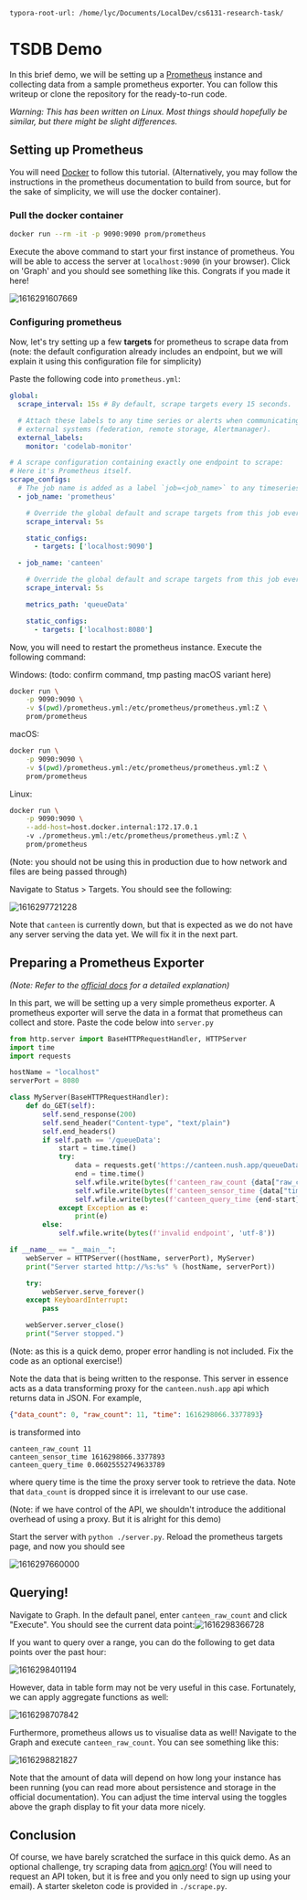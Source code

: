 ```
typora-root-url: /home/lyc/Documents/LocalDev/cs6131-research-task/
```

# TSDB Demo

In this brief demo, we will be setting up a [Prometheus](https://github.com/prometheus/prometheus) instance and collecting data from a sample prometheus exporter. You can follow this writeup or clone the repository for the ready-to-run code.

*Warning: This has been written on Linux. Most things should hopefully be similar, but there might be slight differences.*

## Setting up Prometheus

You will need [Docker](https://www.docker.com/) to follow this tutorial. (Alternatively, you may follow the instructions in the prometheus documentation to build from source, but for the sake of simplicity, we will use the docker container).

### Pull the docker container

```sh
docker run --rm -it -p 9090:9090 prom/prometheus
```

Execute the above command to start your first instance of prometheus. You will be able to access the server at `localhost:9090` (in your browser). Click on 'Graph' and you should see something like this. Congrats if you made it here!

![1616291607669](./graphics/1616291607669.png)

### Configuring prometheus

Now, let's try setting up a few **targets** for prometheus to scrape data from (note: the default configuration already includes an endpoint, but we will explain it using this configuration file for simplicity)

Paste the following code into `prometheus.yml`:

```yaml
global:
  scrape_interval: 15s # By default, scrape targets every 15 seconds.

  # Attach these labels to any time series or alerts when communicating with
  # external systems (federation, remote storage, Alertmanager).
  external_labels:
    monitor: 'codelab-monitor'

# A scrape configuration containing exactly one endpoint to scrape:
# Here it's Prometheus itself.
scrape_configs:
  # The job name is added as a label `job=<job_name>` to any timeseries scraped from this config.
  - job_name: 'prometheus'

    # Override the global default and scrape targets from this job every 5 seconds.
    scrape_interval: 5s

    static_configs:
      - targets: ['localhost:9090']

  - job_name: 'canteen'

    # Override the global default and scrape targets from this job every 5 seconds.
    scrape_interval: 5s

    metrics_path: 'queueData'

    static_configs:
      - targets: ['localhost:8080']
```

Now, you will need to restart the prometheus instance. Execute the following command:

Windows:
(todo: confirm command, tmp pasting macOS variant here)
```sh
docker run \
    -p 9090:9090 \
    -v $(pwd)/prometheus.yml:/etc/prometheus/prometheus.yml:Z \
    prom/prometheus
```

macOS:
```sh
docker run \
    -p 9090:9090 \
    -v $(pwd)/prometheus.yml:/etc/prometheus/prometheus.yml:Z \
    prom/prometheus
```

Linux:
```sh
docker run \
    -p 9090:9090 \
    --add-host=host.docker.internal:172.17.0.1
    -v ./prometheus.yml:/etc/prometheus/prometheus.yml:Z \
    prom/prometheus
```

(Note: you should not be using this in production due to how network and files are being passed through)

Navigate to Status > Targets. You should see the following:

![1616297721228](./graphics/1616297721228.png)

Note that `canteen` is currently down, but that is expected as we do not have any server serving the data yet. We will fix it in the next part.

## Preparing a Prometheus Exporter

*(Note: Refer to the [official docs](https://prometheus.io/docs/instrumenting/writing_exporters/#writing-exporters) for a detailed explanation)*

In this part, we will be setting up a very simple prometheus exporter. A prometheus exporter will serve the data in a format that prometheus can collect and store. Paste the code below into `server.py`

```python
from http.server import BaseHTTPRequestHandler, HTTPServer
import time
import requests

hostName = "localhost"
serverPort = 8080

class MyServer(BaseHTTPRequestHandler):
    def do_GET(self):
        self.send_response(200)
        self.send_header("Content-type", "text/plain")
        self.end_headers()
        if self.path == '/queueData':
            start = time.time()
            try:
                data = requests.get('https://canteen.nush.app/queueData').json()
                end = time.time()
                self.wfile.write(bytes(f'canteen_raw_count {data["raw_count"]}\n', 'utf-8'))
                self.wfile.write(bytes(f'canteen_sensor_time {data["time"]}\n', 'utf-8'))
                self.wfile.write(bytes(f'canteen_query_time {end-start}\n', 'utf-8'))
            except Exception as e:
                print(e)
        else:
            self.wfile.write(bytes(f'invalid endpoint', 'utf-8'))

if __name__ == "__main__":        
    webServer = HTTPServer((hostName, serverPort), MyServer)
    print("Server started http://%s:%s" % (hostName, serverPort))

    try:
        webServer.serve_forever()
    except KeyboardInterrupt:
        pass

    webServer.server_close()
    print("Server stopped.")

```

(Note: as this is a quick demo, proper error handling is not included. Fix the code as an optional exercise!)

Note the data that is being written to the response. This server in essence acts as a data transforming proxy for the `canteen.nush.app` api which returns data in JSON. For example,

```json
{"data_count": 0, "raw_count": 11, "time": 1616298066.3377893}
```

is transformed into

```
canteen_raw_count 11
canteen_sensor_time 1616298066.3377893
canteen_query_time 0.06025552749633789
```

where query time is the time the proxy server took to retrieve the data. Note that `data_count` is dropped since it is irrelevant to our use case.

(Note: if we have control of the API, we shouldn't introduce the additional overhead of using a proxy. But it is alright for this demo)

Start the server with `python ./server.py`. Reload the prometheus targets page, and now you should see

![1616297660000](./graphics/1616297660000.png)

## Querying!

Navigate to Graph. In the default panel, enter `canteen_raw_count` and click "Execute". You should see the current data point:![1616298366728](./graphics/1616298366728.png)

If you want to query over a range, you can do the following to get data points over the past hour:

![1616298401194](./graphics/1616298401194.png)

However, data in table form may not be very useful in this case. Fortunately, we can apply aggregate functions as well:

![1616298707842](./graphics/1616298707842.png)

Furthermore, prometheus allows us to visualise data as well! Navigate to the Graph and execute `canteen_raw_count`. You can see something like this:

![1616298821827](./graphics/1616298821827.png)

Note that the amount of data will depend on how long your instance has been running (you can read more about persistence and storage in the official documentation). You can adjust the time interval using the toggles above the graph display to fit your data more nicely.

## Conclusion

Of course, we have barely scratched the surface in this quick demo. As an optional challenge, try scraping data from [aqicn.org](http://aqicn.org/)! (You will need to request an API token, but it is free and you only need to sign up using your email). A starter skeleton code is provided in `./scrape.py`.
